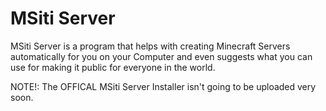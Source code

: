 # MSiti Server
MSiti Server is a program that helps with creating Minecraft Servers automatically for you on your Computer and even suggests what you can use for making it public for everyone in the world.

NOTE!: The OFFICAL MSiti Server Installer isn't going to be uploaded very soon.
